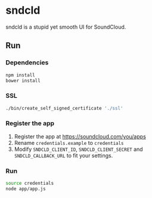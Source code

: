 # sndcld

sndcld is a stupid yet smooth UI for SoundCloud.

## Run

### Dependencies

```bash
npm install
bower install
```

### SSL

```bash
./bin/create_self_signed_certificate './ssl'
```

### Register the app

1. Register the app at https://soundcloud.com/you/apps
2. Rename `credentials.example` to `credentials`
3. Modify `SNDCLD_CLIENT_ID`, `SNDCLD_CLIENT_SECRET` and `SNDCLD_CALLBACK_URL` to fit your settings.

### Run

```bash
source credentials
node app/app.js
```
